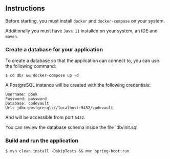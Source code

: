 ## Instructions

Before starting, you must install `docker` and `docker-compose` on your system.

Additionally you must have `Java 11` installed on your system, an IDE and `maven`.

### Create a database for your application

To create a database so that the application can connect to, you can use the following command:

`$ cd db/ && docker-compose up -d`

A PostgreSQL instance will be created with the following credentials:

```
Username: pook
Password: password
Database: codevault
Url: jdbc:postgresql://localhost:5432/codevault
```

And will be accessible from port `5432`.

You can review the database schema inside the file `db/init.sql

### Build and run the application

`$ mvn clean install -DskipTests && mvn spring-boot:run`
